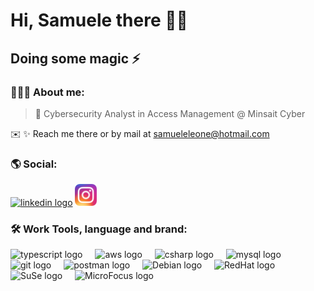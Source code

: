 # Hi, Samuele there 👋🏻
## Doing some magic ⚡️
### 👨🏻‍💻 About me:

> 💼 Cybersecurity Analyst in Access Management @ Minsait Cyber
 
 ✉️ ✨ Reach me there or by mail at samueleleone@hotmail.com 
 ### 🌎 Social: 
<div align="left">
<a href="https://www.linkedin.com/in/samuelel"><img src="https://camo.githubusercontent.com/b0da060b0237877908206fb134e55edc851e45dfc04e58d90cb97fcf0d14ad96/68747470733a2f2f75706c6f61642e77696b696d656469612e6f72672f77696b6970656469612f636f6d6d6f6e732f632f63612f4c696e6b6564496e5f6c6f676f5f696e697469616c732e706e67" height="35" alt="linkedin logo"  /></a>
<a href="https://www.linkedin.com/in/samuelel](https://www.instagram.com/samueleleone"><img src="https://raw.githubusercontent.com/github/explore/06c46459e7947c8a25f72798af696d66e202ac39/topics/instagram/instagram.png" height="35" alt="instagram logo"  /> </a>
</div>

 ### 🛠 Work Tools, language and brand: 
<div align="left">
  <img src="https://images.icon-icons.com/2699/PNG/512/python_logo_icon_168886.png" height="40" alt="typescript logo"  />
  <img width="12" />
  <img src="https://static-00.iconduck.com/assets.00/node-js-icon-1817x2048-g8tzf91e.png" height="40" alt="aws logo"  />
  <img width="12" />
  <img src="https://images.icon-icons.com/2699/PNG/512/oracle_logo_icon_168918.png" height="40" alt="csharp logo"  />
  <img width="12" />
  <img src="https://www.freepnglogos.com/uploads/logo-mysql-png/logo-mysql-development-mysql-logo-code-icon-9.png" height="40" alt="mysql logo"  />
  <img width="12" />
  <img src="https://upload.wikimedia.org/wikipedia/commons/thumb/3/3f/Git_icon.svg/2048px-Git_icon.svg.png" height="40" alt="git logo"  />
  <img width="12" />
  <img src="https://nocodestartup.io/wp-content/uploads/2024/01/postman-nocode.webp" height="40" alt="postman logo"  />
  <img width="12" />
   <img src="https://cdn.iconscout.com/icon/free/png-256/free-debian-logo-icon-download-in-svg-png-gif-file-formats--operating-system-pack-logos-icons-202378.png?f=webp&w=256" height="40" alt="Debian logo"  />
   <img width="12" />
 <img src="https://upload.wikimedia.org/wikipedia/commons/thumb/d/d8/Red_Hat_logo.svg/2560px-Red_Hat_logo.svg.png" height="40" alt="RedHat logo"  />
   <img width="12" />
  <img src="https://cdn0.iconfinder.com/data/icons/flat-round-system/512/opensuse-512.png" height="40" alt="SuSe logo"  />
  <img width="12" />
  <img src="https://static-00.iconduck.com/assets.00/microfocus-icon-512x512-cfo9guk2.png" height="40" alt="MicroFocus logo"  />
</div>

###

 
 



